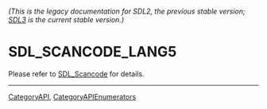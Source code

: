 ###### (This is the legacy documentation for SDL2, the previous stable version; [SDL3](https://wiki.libsdl.org/SDL3/) is the current stable version.)
# SDL_SCANCODE_LANG5

Please refer to [SDL_Scancode](SDL_Scancode) for details.

----
[CategoryAPI](CategoryAPI), [CategoryAPIEnumerators](CategoryAPIEnumerators)

